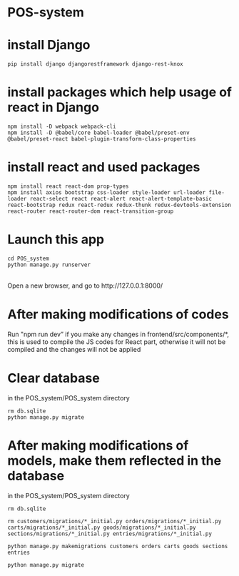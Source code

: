 # POS-system
# install Django 
```
pip install django djangorestframework django-rest-knox
```
# install packages which help usage of react in Django
```
npm install -D webpack webpack-cli 
npm install -D @babel/core babel-loader @babel/preset-env @babel/preset-react babel-plugin-transform-class-properties
```

# install react and used packages
```
npm install react react-dom prop-types
npm install axios bootstrap css-loader style-loader url-loader file-loader react-select react react-alert react-alert-template-basic react-bootstrap redux react-redux redux-thunk redux-devtools-extension react-router react-router-dom react-transition-group 
```


# Launch this app

```
cd POS_system
python manage.py runserver 
```
<br>
Open a new browser, and go to http://127.0.0.1:8000/ 



# After making modifications of codes
Run "npm run dev” if you make any changes in frontend/src/components/*, this is used to compile the JS codes for React part, otherwise it will not be compiled and the changes will not be applied

# Clear database
in the POS_system/POS_system directory

```
rm db.sqlite
python manage.py migrate
```

# After making modifications of models, make them reflected in the database
in the POS_system/POS_system directory 
```
rm db.sqlite 

rm customers/migrations/*_initial.py orders/migrations/*_initial.py carts/migrations/*_initial.py goods/migrations/*_initial.py sections/migrations/*_initial.py entries/migrations/*_initial.py

python manage.py makemigrations customers orders carts goods sections entries

python manage.py migrate
```

